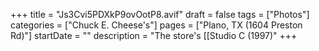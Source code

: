 +++
title = "Js3Cvi5PDXkP9ovOotP8.avif"
draft = false
tags = ["Photos"]
categories = ["Chuck E. Cheese's"]
pages = ["Plano, TX (1604 Preston Rd)"]
startDate = ""
description = "The store's [[Studio C (1997)"
+++
